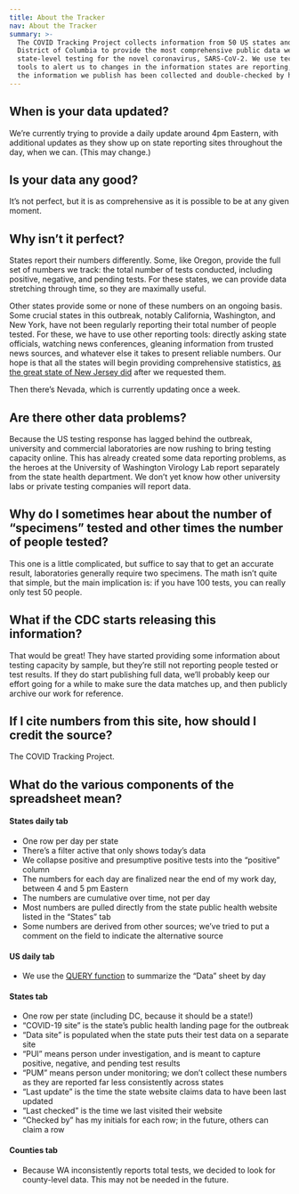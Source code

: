 ```yaml
---
title: About the Tracker
nav: About the Tracker
summary: >-
  The COVID Tracking Project collects information from 50 US states and the
  District of Columbia to provide the most comprehensive public data we can on
  state-level testing for the novel coronavirus, SARS-CoV-2. We use technical
  tools to alert us to changes in the information states are reporting, but all
  the information we publish has been collected and double-checked by humans.
---
```


## When is your data updated?

We’re currently trying to provide a daily update around 4pm Eastern, with additional updates as they show up on state reporting sites throughout the day, when we can. (This may change.)

## Is your data any good?

It’s not perfect, but it is as comprehensive as it is possible to be at any given moment.

## Why isn’t it perfect?

States report their numbers differently. Some, like Oregon, provide the full set of numbers we track: the total number of tests conducted, including positive, negative, and pending tests. For these states, we can provide data stretching through time, so they are maximally useful.

Other states provide some or none of these numbers on an ongoing basis. Some crucial states in this outbreak, notably California, Washington, and New York, have not been regularly reporting their total number of people tested. For these, we have to use other reporting tools: directly asking state officials, watching news conferences, gleaning information from trusted news sources, and whatever else it takes to present reliable numbers. Our hope is that all the states will begin providing comprehensive statistics, [as the great state of New Jersey did](https://twitter.com/GunaRockYa/status/1236439135575052288?s=20) after we requested them.

Then there’s Nevada, which is currently updating once a week.

## Are there other data problems?

Because the US testing response has lagged behind the outbreak, university and commercial laboratories are now rushing to bring testing capacity online. This has already created some data reporting problems, as the heroes at the University of Washington Virology Lab report separately from the state health department. We don’t yet know how other university labs or private testing companies will report data.

## Why do I sometimes hear about the number of “specimens” tested and other times the number of people tested?

This one is a little complicated, but suffice to say that to get an accurate result, laboratories generally require two specimens. The math isn’t quite that simple, but the main implication is: if you have 100 tests, you can really only test 50 people.

## What if the CDC starts releasing this information?

That would be great! They have started providing some information about testing capacity by sample, but they’re still not reporting people tested or test results. If they do start publishing full data, we’ll probably keep our effort going for a while to make sure the data matches up, and then publicly archive our work for reference.

## If I cite numbers from this site, how should I credit the source?

The COVID Tracking Project.

## What do the various components of the spreadsheet mean?

#### States daily tab

* One row per day per state
* There’s a filter active that only shows today’s data
* We collapse positive and presumptive positive tests into the “positive” column
* The numbers for each day are finalized near the end of my work day, between 4 and 5 pm Eastern
* The numbers are cumulative over time, not per day
* Most numbers are pulled directly from the state public health website listed in the “States” tab
* Some numbers are derived from other sources; we’ve tried to put a comment on the field to indicate the alternative source

#### US daily tab

* We use the [QUERY function](https://support.google.com/docs/answer/3093343?hl=en) to summarize the “Data” sheet by day

#### States tab

* One row per state (including DC, because it should be a state!)
* “COVID-19 site” is the state’s public health landing page for the outbreak
* “Data site” is populated when the state puts their test data on a separate site
* “PUI” means person under investigation, and is meant to capture positive, negative, and pending test results
* “PUM” means person under monitoring; we don’t collect these numbers as they are reported far less consistently across states
* “Last update” is the time the state website claims data to have been last updated
* “Last checked” is the time we last visited their website
* “Checked by” has my initials for each row; in the future, others can claim a row

#### Counties tab

* Because WA inconsistently reports total tests, we decided to look for county-level data. This may not be needed in the future.